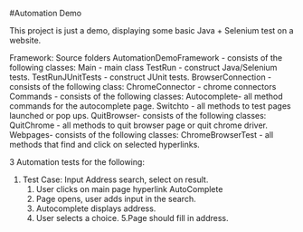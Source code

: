 #Automation Demo

This project is just a demo, displaying some basic Java + Selenium test on a website. 

Framework: 
  Source folders
    AutomationDemoFramework - consists of the following classes: 
      Main - main class
      TestRun - construct Java/Selenium tests.
      TestRunJUnitTests - construct JUnit tests.
    BrowserConnection - consists of the following class: 
      ChromeConnector - chrome connectors
    Commands - consists of the following classes: 
      Autocomplete- all method commands for the autocomplete page.
      Switchto - all methods to test pages launched or pop ups. 
    QuitBrowser- consists of the following classes: 
      QuitChrome - all methods to quit browser page or quit chrome driver.
    Webpages- consists of the following classes: 
      ChromeBrowserTest - all methods that find and click on selected hyperlinks. 
      
      
3 Automation tests for the following: 

1. Test Case: Input Address search, select on result.
	 1. User clicks on main page hyperlink AutoComplete
	 2. Page opens, user adds input in the search.
	 3. Autocomplete displays address. 
	 4. User selects a choice. 
	 5.Page should fill in address. 


      
